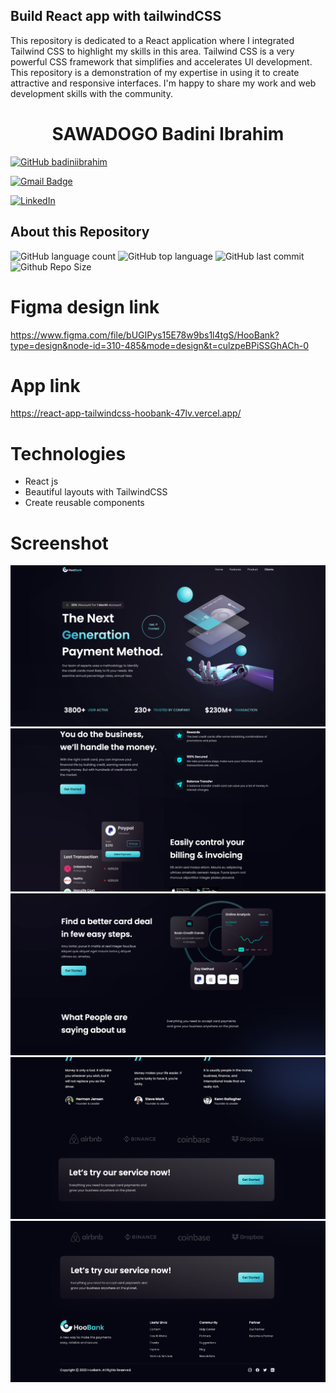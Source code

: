## Build React app with tailwindCSS
This repository is dedicated to a React application where I integrated Tailwind CSS to highlight my skills in this area. Tailwind CSS is a very powerful CSS framework that simplifies and accelerates UI development. This repository is a demonstration of my expertise in using it to create attractive and responsive interfaces. I'm happy to share my work and web development skills with the community.



 <h1 align="center">
  SAWADOGO Badini Ibrahim
</h1>

[![GitHub badiniibrahim](https://img.shields.io/github/followers/badiniibrahim?label=follow&style=social)](https://github.com/badiniibrahim)

[![Gmail Badge](https://img.shields.io/badge/-sawadogo.badiniibrahim@gmail.com-c14438?style=flat-square&logo=Gmail&logoColor=white&link=sawadogo.badiniibrahim@gmail.com)](mailto:sawadogo.badiniibrahim@gmail.com)

[![LinkedIn](https://img.shields.io/badge/linkedin-%230077B5.svg?style=for-the-badge&logo=linkedin&logoColor=white)](https://www.linkedin.com/in/badini-ibrahim-s-306b119b/)

## About this Repository
![GitHub language count](https://img.shields.io/github/languages/count/badiniibrahim/react-app-tailwindcss-hoobank)
![GitHub top language](https://img.shields.io/github/languages/top/badiniibrahim/react-app-tailwindcss-hoobank)
![GitHub last commit](https://img.shields.io/github/last-commit/badiniibrahim/react-app-tailwindcss-hoobank)
![Github Repo Size](https://img.shields.io/github/repo-size/badiniibrahim/react-app-tailwindcss-hoobank)

# Figma design link
https://www.figma.com/file/bUGIPys15E78w9bs1l4tgS/HooBank?type=design&node-id=310-485&mode=design&t=culzpeBPiSSGhACh-0

# App link
https://react-app-tailwindcss-hoobank-47lv.vercel.app/

# Technologies
- React js
- Beautiful layouts with TailwindCSS
- Create reusable components
  
# Screenshot
![alt text](1.png)
![alt text](2.png)
![alt text](3.png)
![alt text](4.png)
![alt text](5.png)



